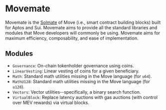 # Movemate

Movemate is the [Solmate](https://github.com/transmissions11/solmate) of Move (i.e., smart contract building blocks) built for Aptos and Sui. Movemate aims to provide all the standard libraries and modules that Move developers will commonly be using. Movemate aims for maximum efficiency, composability, and ease of implementation.

## Modules

* `Governance`: On-chain tokenholder governance using coins.
* `LinearVesting`: Linear vesting of coins for a given beneficiary.
* `Math`: Standard math utilities missing in the Move language (for `u64`).
* `MathU128`: Standard math utilities missing in the Move language (for `u128`).
* `Vectors`: Vector utilities--specifically, a binary search function.
* `VirtualBlock`: Replace latency auctions with gas auctions (with control over MEV rewards) via virtual blocks.
